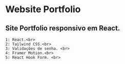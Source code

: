 # Website Portfolio

## Site Portfolio responsivo em React.

```
1: React.<br>
2: Tailwind CSS.<br>
3: Validações de senha. <br>
4: Framer Motion.<br>
5: React Hook Form. <br>
```
